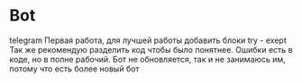 # Bot
 telegram
Первая работа, для лучшей работы добавить блоки try - exept 
Так же рекомендую разделить код чтобы было понятнее.
Ошибки есть в коде, но в полне рабочий.
Бот не обновляется, так и не занимаюсь им, потому что есть более новый бот
